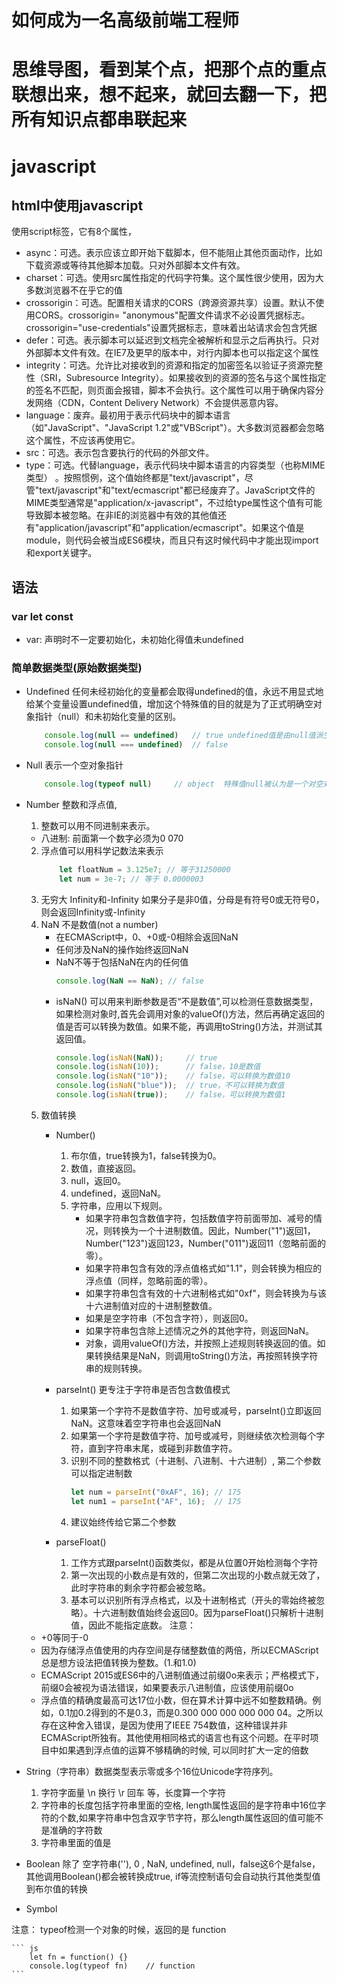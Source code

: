 # 如何成为一名高级前端工程师



# 思维导图，看到某个点，把那个点的重点联想出来，想不起来，就回去翻一下，把所有知识点都串联起来


# javascript

## html中使用javascript
   使用script标签，它有8个属性，
   * async：可选。表示应该立即开始下载脚本，但不能阻止其他页面动作，比如下载资源或等待其他脚本加载。只对外部脚本文件有效。
   * charset：可选。使用src属性指定的代码字符集。这个属性很少使用，因为大多数浏览器不在乎它的值
   * crossorigin：可选。配置相关请求的CORS（跨源资源共享）设置。默认不使用CORS。crossorigin= "anonymous"配置文件请求不必设置凭据标志。crossorigin="use-credentials"设置凭据标志，意味着出站请求会包含凭据
   * defer：可选。表示脚本可以延迟到文档完全被解析和显示之后再执行。只对外部脚本文件有效。在IE7及更早的版本中，对行内脚本也可以指定这个属性
   * integrity：可选。允许比对接收到的资源和指定的加密签名以验证子资源完整性（SRI，Subresource Integrity）。如果接收到的资源的签名与这个属性指定的签名不匹配，则页面会报错，脚本不会执行。这个属性可以用于确保内容分发网络（CDN，Content Delivery Network）不会提供恶意内容。
   * language：废弃。最初用于表示代码块中的脚本语言（如"JavaScript"、"JavaScript 1.2"或"VBScript"）。大多数浏览器都会忽略这个属性，不应该再使用它。
   * src：可选。表示包含要执行的代码的外部文件。
   * type：可选。代替language，表示代码块中脚本语言的内容类型（也称MIME类型） 。按照惯例，这个值始终都是"text/javascript"，尽管"text/javascript"和"text/ecmascript"都已经废弃了。JavaScript文件的MIME类型通常是"application/x-javascript"，不过给type属性这个值有可能导致脚本被忽略。在非IE的浏览器中有效的其他值还有"application/javascript"和"application/ecmascript"。如果这个值是module，则代码会被当成ES6模块，而且只有这时候代码中才能出现import和export关键字。

## 语法

  ### var let const
   * var: 声明时不一定要初始化，未初始化得值未undefined


  

  ### 简单数据类型(原始数据类型)
  * Undefined 任何未经初始化的变量都会取得undefined的值，永远不用显式地给某个变量设置undefined值，增加这个特殊值的目的就是为了正式明确空对象指针（null）和未初始化变量的区别。
    ``` js
        console.log(null == undefined)   // true undefined值是由null值派生而来的
        console.log(null === undefined)  // false
    ```
  * Null  表示一个空对象指针
    ``` js 
        console.log(typeof null)     // object  特殊值null被认为是一个对空对象的引用
    ```
  * Number  整数和浮点值,
    1. 整数可以用不同进制来表示。 
      * 八进制: 前面第一个数字必须为0  070
    2. 浮点值可以用科学记数法来表示 
        ``` js
            let floatNum = 3.125e7; // 等于31250000
            let num = 3e-7; // 等于 0.0000003
        ```
    3. 无穷大 Infinity和-Infinity      如果分子是非0值，分母是有符号0或无符号0，则会返回Infinity或-Infinity
    4. NaN 不是数值(not a number)      
        * 在ECMAScript中，0、+0或-0相除会返回NaN   
        * 任何涉及NaN的操作始终返回NaN
        * NaN不等于包括NaN在内的任何值
            ``` js
            console.log(NaN == NaN); // false
            ```
        * isNaN() 可以用来判断参数是否“不是数值”,可以检测任意数据类型，如果检测对象时,首先会调用对象的valueOf()方法，然后再确定返回的值是否可以转换为数值。如果不能，再调用toString()方法，并测试其返回值。
            ``` js
            console.log(isNaN(NaN));     // true 
            console.log(isNaN(10));      // false，10是数值
            console.log(isNaN("10"));    // false，可以转换为数值10 
            console.log(isNaN("blue"));  // true，不可以转换为数值
            console.log(isNaN(true));    // false，可以转换为数值1
            ```
    5. 数值转换
        * Number()
            1. 布尔值，true转换为1，false转换为0。
            2. 数值，直接返回。
            3. null，返回0。
            4. undefined，返回NaN。
            5. 字符串，应用以下规则。
                * 如果字符串包含数值字符，包括数值字符前面带加、减号的情况，则转换为一个十进制数值。因此，Number("1")返回1，Number("123")返回123，Number("011")返回11（忽略前面的零）。
                * 如果字符串包含有效的浮点值格式如"1.1"，则会转换为相应的浮点值（同样，忽略前面的零）。
                * 如果字符串包含有效的十六进制格式如"0xf"，则会转换为与该十六进制值对应的十进制整数值。
                * 如果是空字符串（不包含字符），则返回0。
                * 如果字符串包含除上述情况之外的其他字符，则返回NaN。
                * 对象，调用valueOf()方法，并按照上述规则转换返回的值。如果转换结果是NaN，则调用toString()方法，再按照转换字符串的规则转换。
                 
        * parseInt() 更专注于字符串是否包含数值模式
            1. 如果第一个字符不是数值字符、加号或减号，parseInt()立即返回NaN。这意味着空字符串也会返回NaN
            2. 如果第一个字符是数值字符、加号或减号，则继续依次检测每个字符，直到字符串末尾，或碰到非数值字符。
            3. 识别不同的整数格式（十进制、八进制、十六进制）, 第二个参数可以指定进制数
                ``` js 
                let num = parseInt("0xAF", 16); // 175
                let num1 = parseInt("AF", 16);  // 175
                ```
            4. 建议始终传给它第二个参数
        * parseFloat()
            1. 工作方式跟parseInt()函数类似，都是从位置0开始检测每个字符
            2. 第一次出现的小数点是有效的，但第二次出现的小数点就无效了，此时字符串的剩余字符都会被忽略。
            3. 基本可以识别所有浮点格式，以及十进制格式（开头的零始终被忽略）。十六进制数值始终会返回0。因为parseFloat()只解析十进制值，因此不能指定底数。 
    注意： 
    *  +0等同于-0
    *  因为存储浮点值使用的内存空间是存储整数值的两倍，所以ECMAScript总是想方设法把值转换为整数。(1.和1.0)
    *  ECMAScript  2015或ES6中的八进制值通过前缀0o来表示；严格模式下，前缀0会被视为语法错误，如果要表示八进制值，应该使用前缀0o
    *  浮点值的精确度最高可达17位小数，但在算术计算中远不如整数精确。例如，0.1加0.2得到的不是0.3，而是0.300 000 000 000 000 04。之所以存在这种舍入错误，是因为使用了IEEE 754数值，这种错误并非ECMAScript所独有。其他使用相同格式的语言也有这个问题。在平时项目中如果遇到浮点值的运算不够精确的时候, 可以同时扩大一定的倍数

  * String（字符串）数据类型表示零或多个16位Unicode字符序列。
    1. 字符字面量   \n 换行   \r 回车  等，长度算一个字符
    2. 字符串的长度包括字符串里面的空格, length属性返回的是字符串中16位字符的个数,如果字符串中包含双字节字符，那么length属性返回的值可能不是准确的字符数
    3. 字符串里面的值是
  * Boolean  除了 空字符串(''), 0 , NaN, undefined, null，false这6个是false，其他调用Boolean()都会被转换成true, if等流控制语句会自动执行其他类型值到布尔值的转换
  * Symbol

注意： typeof检测一个对象的时候，返回的是 function

    ``` js
        let fn = function() {}
        console.log(typeof fn)    // function
    ``` 